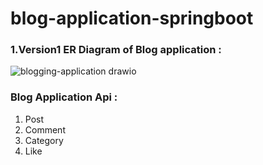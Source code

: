 # blog-application-springboot

### 1.Version1 ER Diagram of Blog application : 
![blogging-application drawio](https://github.com/dev-madhurendra/blog-application-springboot/assets/68775519/b92765a0-3d84-47ca-aa89-a3e0ff900add)

### Blog Application Api : 
1. Post
2. Comment
3. Category
4. Like

